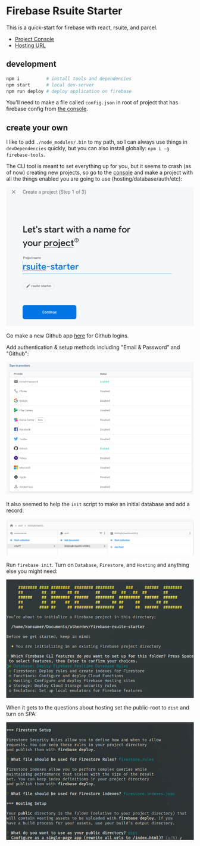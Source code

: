 # Firebase Rsuite Starter

This is a quick-start for firebase with react, rsuite, and parcel.

* [Project Console](https://console.firebase.google.com/project/rsuite-starter/overview)
* [Hosting URL](https://rsuite-starter.firebaseapp.com)


## development

```sh
npm i          # install tools and dependencies
npm start      # local dev-server
npm run deploy # deploy application on firebase
```

You'll need to make a file called `config.json` in root of project that has firebase config from [the console](https://console.firebase.google.com/u/0/project/rsuite-starter/settings/general/web).

## create your own

I like to add `./node_modules/.bin` to my path, so I can always use things in `devDependencies` quickly, but you can also install globally: `npm i -g firebase-tools`.

The CLI tool is meant to set everything up for you, but it seems to crash (as of now) creating new projects, so go to the [console](https://console.firebase.google.com/) and make a project with all the things enabled you are going to use (hosting/database/auth/etc):

![screen2](./screens/screen2.png)

Go make a new Github app [here](https://github.com/settings/developers) for Github logins.

Add authentication & setup methods including "Email & Password" and "Github":

![screen3](./screens/screen3.png)

It also seemed to help the `init` script to make an initial database and add a record:

![screen4](./screens/screen4.png)


Run `firebase init`. Turn on `Database`, `Firestore`, and `Hosting` and anything else you might need:

![screen1](./screens/screen1.png)


When it gets to the questions about hosting set the public-root to `dist` and turn on SPA:

![screen5](./screens/screen5.png)